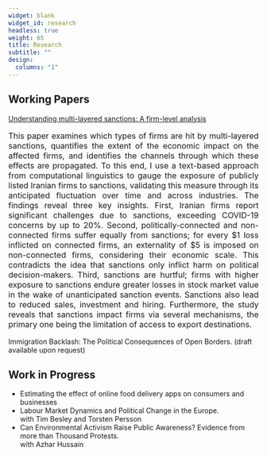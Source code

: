 ```yaml
---
widget: blank
widget_id: research
headless: true
weight: 65
title: Research
subtitle: ""
design:
  columns: "1"
---
```

## Working Papers


[Understanding multi-layered sanctions: A firm-level analysis](https://cep.lse.ac.uk/_NEW/publications/abstract.asp?index=10531)

<p style="font-size: 16px; text-align: justify;"> This paper examines which types of firms are hit by multi-layered sanctions, quantifies the extent of the economic impact on the affected firms, and identifies the channels through which these effects are propagated. To this end, I use a text-based approach from computational linguistics to gauge the exposure of publicly listed Iranian firms to sanctions, validating this measure through its anticipated fluctuation over time and across industries. The findings reveal three key insights. First, Iranian firms report significant challenges due to sanctions, exceeding COVID-19 concerns by up to 20%. Second, politically-connected and non-connected firms suffer equally from sanctions; for every $1 loss inflicted on connected firms, an externality of $5 is imposed on non-connected firms, considering their economic scale. This contradicts the idea that sanctions only inflict harm on political decision-makers. Third, sanctions are hurtful; firms with higher exposure to sanctions endure greater losses in stock market value in the wake of unanticipated sanction events. Sanctions also lead to reduced sales, investment and hiring. Furthermore, the study reveals that sanctions impact firms via several mechanisms, the primary one being the limitation of access to export destinations.</p>

Immigration Backlash: The Political Consequences of Open Borders. (draft available upon request)


## Work in Progress

* Estimating the effect of online food delivery apps on consumers and businesses
* Labour Market Dynamics and Political Change in the Europe.\
    with Tim Besley and Torsten Persson
* Can Environmental Activism Raise Public Awareness? Evidence from more than Thousand
  Protests.\
  with Azhar Hussain
